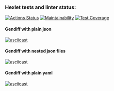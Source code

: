 ### Hexlet tests and linter status:
[![Actions Status](https://github.com/blizneci/python-project-50/workflows/hexlet-check/badge.svg)](https://github.com/blizneci/python-project-50/actions) [![Maintainability](https://api.codeclimate.com/v1/badges/c324c2fd290ab3649de0/maintainability)](https://codeclimate.com/github/blizneci/python-project-50/maintainability) [![Test Coverage](https://api.codeclimate.com/v1/badges/c324c2fd290ab3649de0/test_coverage)](https://codeclimate.com/github/blizneci/python-project-50/test_coverage)

#### Gendiff with plain json
[![asciicast](https://asciinema.org/a/592726.svg)](https://asciinema.org/a/592726)

#### Gendiff with nested json files
[![asciicast](https://asciinema.org/a/N3aJFdoqBBMuU8lM5wr3ixGxr.svg)](https://asciinema.org/a/N3aJFdoqBBMuU8lM5wr3ixGxr)

#### Gendiff with plain yaml
[![asciicast](https://asciinema.org/a/593418.svg)](https://asciinema.org/a/593418)
